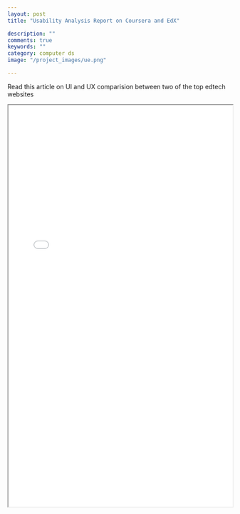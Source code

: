 ```yaml
---
layout: post
title: "Usability Analysis Report on Coursera and EdX"

description: ""
comments: true
keywords: ""
category: computer ds
image: "/project_images/ue.png"

---
```


Read this article on UI and UX comparision between two of the top edtech websites

  <iframe src="{{ '/pdfs/a.pdf'| prepend: site.baseurl }}" width="100%" height="900 px" >
  </iframe>
